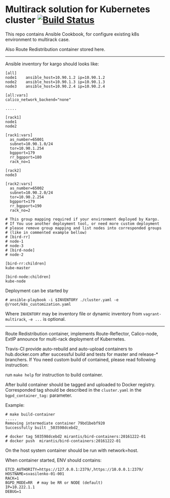 # Multirack solution for Kubernetes cluster [![Build Status](https://travis-ci.org/Mirantis/bird-containers.svg?branch=master)](https://travis-ci.org/Mirantis/bird-containers)

This repo contains Ansible Cookbook, for configure existing 
k8s environment to multirack case.

Also Route Redistribution container stored here.

---
Ansible inventory for kargo should looks like:

```
[all]
node1    ansible_host=10.90.1.2 ip=10.90.1.2
node2    ansible_host=10.90.1.3 ip=10.90.1.3
node3    ansible_host=10.90.2.4 ip=10.90.2.4

[all:vars]
calico_network_backend="none"

.....

[rack1]
node1
node2

[rack1:vars]
  as_number=65001
  subnet=10.90.1.0/24
  tor=10.90.1.254
  bgpport=179
  rr_bgpport=180
  rack_no=1

[rack2]
node3

[rack2:vars]
  as_number=65002
  subnet=10.90.2.0/24
  tor=10.90.2.254
  bgpport=179
  rr_bgpport=190
  rack_no=2

# This group mapping required if your environment deployed by Kargo.
# If You use another deployment tool, or need more custom deployment
# please remove group mapping and list nodes into corresponded groups
# (like in commented example bellow)
# [bird-rr]
# node-1
# node-3
# [bird-node]
# node-2

[bird-rr:children]
kube-master

[bird-node:children]
kube-node
```

Deployment can be started by
```
# ansible-playbook -i $INVENTORY ./cluster.yaml -e @/root/k8s_customization.yaml
```
Where `INVENTORY` may be inventory file or dynamic inventory from `vagrant-multirack`, `-e ...` is optional.

---
Route Redistribution container, implements Route-Reflector, Calico-node, ExtIP announce for multi-rack deployment of Kubernetes.

Travis-CI provide auto-rebuild and auto-upload containers to hub.docker.com after successful build and tests for master and release-* branchers. If You need custom build of contained, please read following instruction:

run `make help` for instruction to build container. 

After build container should be tagged and uploaded to Docker registry. Corresponded tag should be described in the `cluster.yaml` in the `bgpd_container_tag:` parameter.

Example:
```
# make build-container
.....
Removing intermediate container 79bd1bebf920
Successfully built _503598dcebd2_

# docker tag 503598dcebd2 mirantis/bird-containers:20161222-01
# docker push  mirantis/bird-containers:20161222-01

```

On the host system container should be run with network=host.

When container started, ENV should contains:
```
ETCD_AUTHORITY=https://127.0.0.1:2379/,https://10.0.0.1:2379/
HOSTNAME=svasilenko-01-001
RACK=1
BGPD_MODE=RR  # may be RR or NODE (default)
IP=10.222.1.1
DEBUG=1
```
